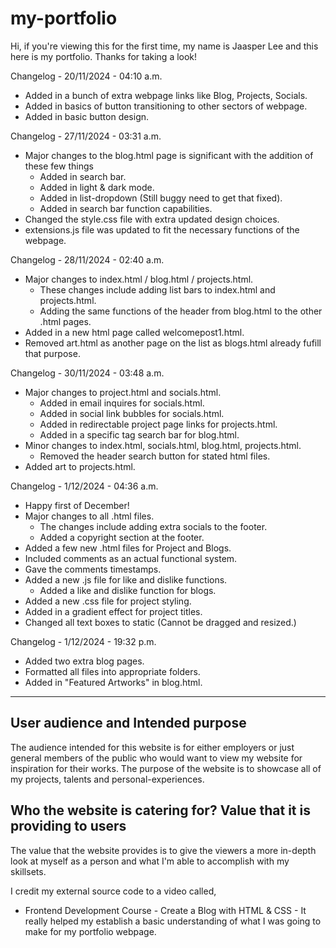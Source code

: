 # my-portfolio
Hi, if you're viewing this for the first time, my name is Jaasper Lee and this here is my portfolio. Thanks for taking a look!

Changelog - 20/11/2024 - 04:10 a.m.
- Added in a bunch of extra webpage links like Blog, Projects, Socials.
- Added in basics of button transitioning to other sectors of webpage.
- Added in basic button design.

Changelog - 27/11/2024 - 03:31 a.m.
- Major changes to the blog.html page is significant with the addition of these few things
    - Added in search bar.
    - Added in light & dark mode.
    - Added in list-dropdown (Still buggy need to get that fixed).
    - Added in search bar function capabilities.
- Changed the style.css file with extra updated design choices.
- extensions.js file was updated to fit the necessary functions of the webpage.

Changelog - 28/11/2024 - 02:40 a.m.
- Major changes to index.html / blog.html / projects.html.
    - These changes include adding list bars to index.html and projects.html.
    - Adding the same functions of the header from blog.html to the other .html pages.
- Added in a new html page called welcomepost1.html.
- Removed art.html as another page on the list as blogs.html already fufill that purpose.

Changelog - 30/11/2024 - 03:48 a.m.
- Major changes to project.html and socials.html.
    - Added in email inquires for socials.html.
    - Added in social link bubbles for socials.html.
    - Added in redirectable project page links for projects.html.
    - Added in a specific tag search bar for blog.html.
- Minor changes to index.html, socials.html, blog.html, projects.html.
    - Removed the header search button for stated html files.
- Added art to projects.html.

Changelog - 1/12/2024 - 04:36 a.m.
- Happy first of December!
- Major changes to all .html files.
    - The changes include adding extra socials to the footer.
    - Added a copyright section at the footer.
- Added a few new .html files for Project and Blogs.
- Included comments as an actual functional system.
- Gave the comments timestamps.
- Added a new .js file for like and dislike functions.
    - Added a like and dislike function for blogs.
- Added a new .css file for project styling.
- Added in a gradient effect for project titles.
- Changed all text boxes to static (Cannot be dragged and resized.)

Changelog - 1/12/2024 - 19:32 p.m.
- Added two extra blog pages.
- Formatted all files into appropriate folders.
- Added in "Featured Artworks" in blog.html.

---------------------------------------------------------------

## User audience and Intended purpose
The audience intended for this website is for either employers or just general members of the public who would want to view my website for inspiration for their works. The purpose of the website is to showcase all of my projects, talents and personal-experiences.

## Who the website is catering for? Value that it is providing to users
The value that the website provides is to give the viewers a more in-depth look at myself as a person and what I'm able to accomplish with my skillsets.

I credit my external source code to a video called,
- Frontend Development Course - Create a Blog with HTML & CSS -
It really helped my establish a basic understanding of what I was going to make for my portfolio webpage.